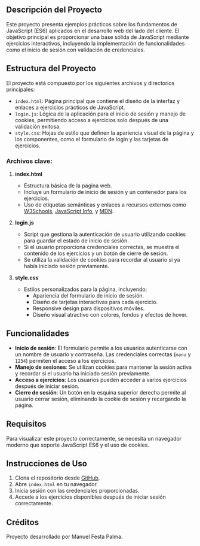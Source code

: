 ## Descripción del Proyecto

Este proyecto presenta ejemplos prácticos sobre los fundamentos de JavaScript (ES6) aplicados en el desarrollo web del lado del cliente. El objetivo principal es proporcionar una base sólida de JavaScript mediante ejercicios interactivos, incluyendo la implementación de funcionalidades como el inicio de sesión con validación de credenciales.

## Estructura del Proyecto

El proyecto está compuesto por los siguientes archivos y directorios principales:

- `index.html`: Página principal que contiene el diseño de la interfaz y enlaces a ejercicios prácticos de JavaScript.
- `login.js`: Lógica de la aplicación para el inicio de sesión y manejo de cookies, permitiendo acceso a ejercicios solo después de una validación exitosa.
- `style.css`: Hojas de estilo que definen la apariencia visual de la página y los componentes, como el formulario de login y las tarjetas de ejercicios.

### Archivos clave:
1. **index.html**
   - Estructura básica de la página web.
   - Incluye un formulario de inicio de sesión y un contenedor para los ejercicios.
   - Uso de etiquetas semánticas y enlaces a recursos externos como [W3Schools](https://www.w3schools.com/js/default.asp), [JavaScript Info](https://es.javascript.info/js), y [MDN](https://developer.mozilla.org/es/docs/Web/JavaScript).
   
2. **login.js**
   - Script que gestiona la autenticación de usuario utilizando cookies para guardar el estado de inicio de sesión.
   - Si el usuario proporciona credenciales correctas, se muestra el contenido de los ejercicios y un botón de cierre de sesión.
   - Se utiliza la validación de cookies para recordar al usuario si ya había iniciado sesión previamente.

3. **style.css**
   - Estilos personalizados para la página, incluyendo:
     - Apariencia del formulario de inicio de sesión.
     - Diseño de tarjetas interactivas para cada ejercicio.
     - Responsive design para dispositivos móviles.
     - Diseño visual atractivo con colores, fondos y efectos de hover.

## Funcionalidades

- **Inicio de sesión**: El formulario permite a los usuarios autenticarse con un nombre de usuario y contraseña. Las credenciales correctas (`manu` y `1234`) permiten el acceso a los ejercicios.
- **Manejo de sesiones**: Se utilizan cookies para mantener la sesión activa y recordar si el usuario ha iniciado sesión previamente.
- **Acceso a ejercicios**: Los usuarios pueden acceder a varios ejercicios después de iniciar sesión.
- **Cierre de sesión**: Un botón en la esquina superior derecha permite al usuario cerrar sesión, eliminando la cookie de sesión y recargando la página.

## Requisitos

Para visualizar este proyecto correctamente, se necesita un navegador moderno que soporte JavaScript ES6 y el uso de cookies.

## Instrucciones de Uso

1. Clona el repositorio desde [GitHub](https://github.com/ManuFes/Plantillas).
2. Abre `index.html` en tu navegador.
3. Inicia sesión con las credenciales proporcionadas.
4. Accede a los ejercicios disponibles después de iniciar sesión correctamente.

## Créditos

Proyecto desarrollado por Manuel Festa Palma.